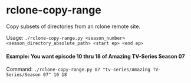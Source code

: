 # rclone-copy-range

Copy subsets of directories from an rclone remote site.

Usage: ```./rclone-copy-range.py <season_number> <season_directory_absolute_path> <start ep> <end ep>```

#### Example: You want episode 10 thru 18 of Amazing TV-Series Season 07
Command: `./rclone-copy-range.py 07 "tv-series/Amazing TV-Series/Season 07" 10 18`
